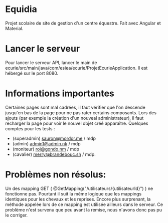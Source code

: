 # Equidia

Projet scolaire de site de gestion d'un centre équestre. Fait avec Angular et Material.

# Lancer le serveur

Pour lancer le serveur API, lancer le main de ecurie/src/main/java/com/esiea/ecurie/ProjetEcurieApplication.
Il est hébergé sur le port 8080.

# Informations importantes

Certaines pages sont mal cadrées, il faut vérifier que l'on descende jusqu'en bas de la page pour ne pas rater certains composants.
Lors des ajouts (par exemple la création d'un nouveal administrateur), il faut recharger la page pour voir le nouvel objet créé apparaître.
Quelques comptes pour les tests :
 - (superadmin) sauron@mordor.me / mdp
 - (admin) admin1@admin.nk / mdp
 - (moniteur) roi@gondo.nm / mdp
 - (cavalier) merry@brandebouc.sh / mdp.
 
  
# Problèmes non résolus:

Un des mapping GET ( @GetMapping("/utilisateurs/{utilisateurId}") ) ne fonctionne pas. Pourtant il suit la même logique que les mappings identiques pour les chevaux et les reprises. 
Encore plus surprenant, la méthode appelée lors de ce mapping est utilisée ailleurs dans le serveur. 
Ce problème n'est survenu que peu avant la remise, nous n'avons donc pas pu le corriger.
